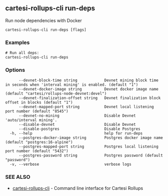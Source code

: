 ## cartesi-rollups-cli run-deps

Run node dependencies with Docker

```
cartesi-rollups-cli run-deps [flags]
```

### Examples

```
# Run all deps:
cartesi-rollups-cli run-deps
```

### Options

```
      --devnet-block-time string            Devnet mining block time in seconds when 'interval mining' is enabled. (default "1")
      --devnet-docker-image string          Devnet docker image name (default "cartesi/rollups-node-devnet:devel")
      --devnet-finalization-offset string   Devnet finalization block offset in blocks (default "1")
      --devnet-mapped-port string           Devnet local listening port number (default "8545")
      --devnet-no-mining                    Disable Devnet 'auto/interval mining'.
      --disable-devnet                      Disable Devnet
      --disable-postgres                    Disable Postgres
  -h, --help                                help for run-deps
      --postgres-docker-image string        Postgres docker image name (default "postgres:16-alpine")
      --postgres-mapped-port string         Postgres local listening port number (default "5432")
      --postgres-password string            Postgres password (default "password")
  -v, --verbose                             verbose logs
```

### SEE ALSO

* [cartesi-rollups-cli](cartesi-rollups-cli.md)	 - Command line interface for Cartesi Rollups

